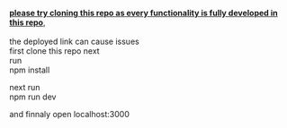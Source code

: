 <b><u>please try cloning this repo as every functionality is fully developed in this repo</u></b>, 
<br><br>the deployed link can cause issues<br>
first clone this repo next <br>
run<br>
npm install <br>

next run<br>
npm run dev<br>

and finnaly open 
localhost:3000
